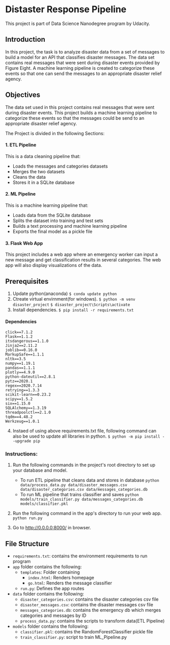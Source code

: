 # Distaster Response Pipeline
This project is part of Data Science Nanodegree program by Udacity.

## Introduction
In this project, the task is to analyze disaster data from a set of messages to build a model for an API that classifies disaster messages. The data set contains real messages that were sent during disaster events provided by Figure Eight. A machine learning pipeline is created to categorize these events so that one can send the messages to an appropriate disaster relief agency.

## Objectives
The data set used in this project contains real messages that were sent during disaster events. This project builds a machine learning pipeline to categorize these events so that the messages could be send to an appropriate disaster relief agency.

The Project is divided in the following Sections:

#### 1. ETL Pipeline
This is a data cleaning pipeline that:
- Loads the messages and categories datasets
- Merges the two datasets
- Cleans the data
- Stores it in a SQLite database

#### 2. ML Pipeline
This is a machine learning pipeline that:

- Loads data from the SQLite database
- Splits the dataset into training and test sets
- Builds a text processing and machine learning pipeline
- Exports the final model as a pickle file

#### 3. Flask Web App
This project includes a web app where an emergency worker can input a new message and get classification results in several categories. 
The web app will also display visualizations of the data.


## Prerequisites
1. Update python(anaconda) `$ conda update python`
2. Ctreate virtual envirnment(for windows).
`$ python -m venv disaster_project`
`$ disaster_project\Scripts\activate`
3. Install dependencies.
`$ pip install -r requirements.txt`

#### Dependencies

	click==7.1.2
	Flask==1.1.2
	itsdangerous==1.1.0
	Jinja2==2.11.2
	joblib==0.16.0
	MarkupSafe==1.1.1
	nltk==3.5
	numpy==1.19.1
	pandas==1.1.1
	plotly==4.9.0
	python-dateutil==2.8.1
	pytz==2020.1
	regex==2020.7.14
	retrying==1.3.3
	scikit-learn==0.23.2
	scipy==1.5.2
	six==1.15.0
	SQLAlchemy==1.3.19
	threadpoolctl==2.1.0
	tqdm==4.48.2
	Werkzeug==1.0.1

4. Instaed of using above requirements.txt file, following command can also be used to update all libraries in python.
`$ python -m pip install --upgrade pip`

### Instructions:
1. Run the following commands in the project's root directory to set up your database and model.

    - To run ETL pipeline that cleans data and stores in database
        `python data/process_data.py data/disaster_messages.csv data/disaster_categories.csv data/messages_categories.db`
    - To run ML pipeline that trains classifier and saves
        `python models/train_classifier.py data/messages_categories.db models/classifier.pkl`

2. Run the following command in the app's directory to run your web app.
    `python run.py`

3. Go to http://0.0.0.0:8000/ in browser.

## File Structure

* `requirements.txt`: contains the environment requirements to run program
* `app` folder contains the following:
  * `templates`: Folder containing
    * `index.html`: Renders homepage
    * `go.html`: Renders the message classifier
  * `run.py`: Defines the app routes
* `data` folder contains the following:
    * `disaster_categories.csv`: contains the disaster categories csv file
    * `disaster_messages.csv`: contains the disaster messages csv file
    * `messages_categories.db`: contains the emergency db which merges categories and messages by ID
    * `process_data.py`: contains the scripts to transform data(ETL Pipeline)
* `models` folder contains the following:
    * `classifier.pkl`: contains the RandomForestClassifier pickle file
    * `train_classifier.py`: script to train ML_Pipeline.py



